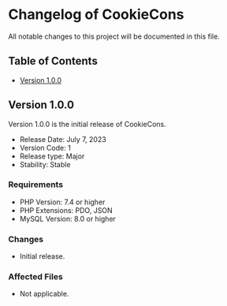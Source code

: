 # Changelog of CookieCons

All notable changes to this project will be documented in this file.

## Table of Contents

- [Version 1.0.0](#version-100)

## Version 1.0.0

Version 1.0.0 is the initial release of CookieCons.

- Release Date: July 7, 2023
- Version Code: 1
- Release type: Major
- Stability: Stable

### Requirements

- PHP Version: 7.4 or higher
- PHP Extensions: PDO, JSON
- MySQL Version: 8.0 or higher

### Changes

- Initial release.

### Affected Files

- Not applicable.